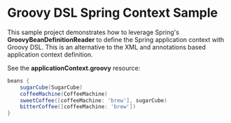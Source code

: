 # Groovy DSL Spring Context Sample

This sample project demonstrates how to leverage Spring's **GroovyBeanDefinitionReader** to define the Spring application context with Groovy DSL. This is an alternative to the XML and annotations based application context definition.

See the **applicationContext.groovy** resource:
```groovy
beans {
    sugarCube(SugarCube)
    coffeeMachine(CoffeeMachine)
    sweetCoffee([coffeeMachine: 'brew'], sugarCube)
    bitterCoffee([coffeeMachine: 'brew'])
}
``` 